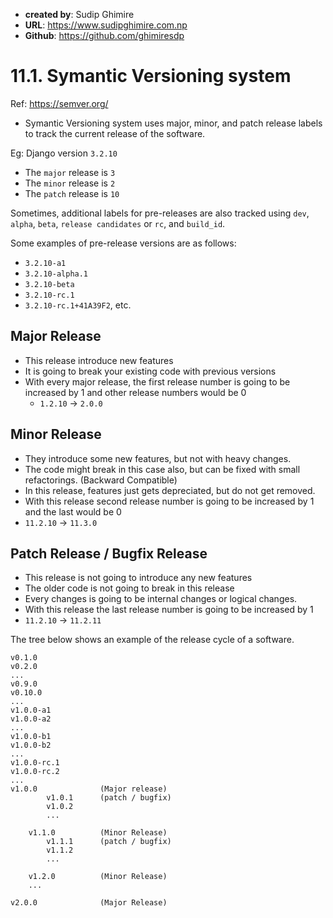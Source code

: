 - **created by**: Sudip Ghimire
- **URL**: https://www.sudipghimire.com.np
- **Github**: https://github.com/ghimiresdp

# 11.1. Symantic Versioning system

Ref: https://semver.org/

- Symantic Versioning system uses major, minor, and patch release labels to track the current release of the software.

Eg: Django version `3.2.10`

- The `major` release is `3`
- The `minor` release is `2`
- The `patch` release is `10`

Sometimes, additional labels for pre-releases are also tracked using `dev`, `alpha`, `beta`, `release candidates` or `rc`, and `build_id`.

Some examples of pre-release versions are as follows:
- `3.2.10-a1`
- `3.2.10-alpha.1`
- `3.2.10-beta`
- `3.2.10-rc.1`
- `3.2.10-rc.1+41A39F2`, etc.

## Major Release
- This release introduce new features
- It is going to break your existing code with previous versions
- With every major release, the first release number is going to be increased by 1 and other release numbers would be 0
  - `1.2.10` -> `2.0.0`

## Minor Release
- They introduce some new features, but not with heavy changes.
- The code might break in this case also, but can be fixed with small refactorings. (Backward Compatible)
- In this release, features just gets depreciated, but do not get removed.
- With this release second release number is going to be increased by 1 and the last would be 0
- `11.2.10` -> `11.3.0`

## Patch Release / Bugfix Release

- This release is not going to introduce any new features
- The older code is not going to break in this release
- Every changes is going to be internal changes or logical changes.
- With this release the last release number is going to be increased by 1
- `11.2.10` -> `11.2.11`


The tree below shows an example of the release cycle of a software.

```
v0.1.0
v0.2.0
...
v0.9.0
v0.10.0
...
v1.0.0-a1
v1.0.0-a2
...
v1.0.0-b1
v1.0.0-b2
...
v1.0.0-rc.1
v1.0.0-rc.2
...
v1.0.0              (Major release)
        v1.0.1      (patch / bugfix)
        v1.0.2
        ...

    v1.1.0          (Minor Release)
        v1.1.1      (patch / bugfix)
        v1.1.2
        ...

    v1.2.0          (Minor Release)
    ...

v2.0.0              (Major Release)
```
